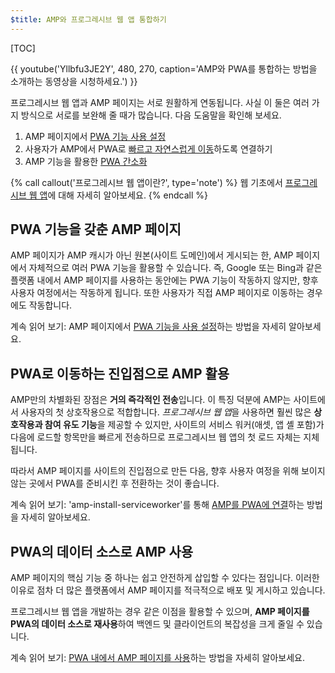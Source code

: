 ```yaml
---
$title: AMP와 프로그레시브 웹 앱 통합하기
---
```

[TOC]

{{ youtube('Yllbfu3JE2Y', 480, 270, caption='AMP와 PWA를 통합하는 방법을 소개하는 동영상을 시청하세요.') }}

프로그레시브 웹 앱과 AMP 페이지는 서로 원활하게 연동됩니다. 사실 이 둘은 여러 가지 방식으로 서로를 보완해 줄 때가 많습니다. 다음 도움말을 확인해 보세요.

1. AMP 페이지에서 [PWA 기능 사용 설정](/ko/docs/guides/pwa-amp/amp-as-pwa.html)
2. 사용자가 AMP에서 PWA로 [빠르고 자연스럽게 이동](/ko/docs/guides/pwa-amp/amp-to-pwa.html)하도록 연결하기
3. AMP 기능을 활용한 [PWA 간소화](/ko/docs/guides/pwa-amp/amp-in-pwa.html)

{% call callout('프로그레시브 웹 앱이란?', type='note') %}
웹 기초에서 [프로그레시브 웹 앱](https://developers.google.com/web/progressive-web-apps/)에 대해 자세히 알아보세요.
{% endcall %}

## PWA 기능을 갖춘 AMP 페이지

AMP 페이지가 AMP 캐시가 아닌 원본(사이트 도메인)에서 게시되는 한, AMP 페이지에서 자체적으로 여러 PWA 기능을 활용할 수 있습니다. 즉, Google 또는 Bing과 같은 플랫폼 내에서 AMP 페이지를 사용하는 동안에는 PWA 기능이 작동하지 않지만, 향후 사용자 여정에서는 작동하게 됩니다. 또한 사용자가 직접 AMP 페이지로 이동하는 경우에도 작동합니다.

계속 읽어 보기: AMP 페이지에서 [PWA 기능을 사용 설정](/ko/docs/guides/pwa-amp/amp-as-pwa.html)하는 방법을 자세히 알아보세요.

## PWA로 이동하는 진입점으로 AMP 활용

AMP만의 차별화된 장점은 **거의 즉각적인 전송**입니다. 이 특징 덕분에 AMP는 사이트에서 사용자의 첫 상호작용으로 적합합니다. *프로그레시브 웹 앱*을 사용하면 훨씬 많은 **상호작용과 참여 유도 기능**을 제공할 수 있지만, 사이트의 서비스 워커(애셋, 앱 셸 포함)가 다음에 로드할 항목만을 빠르게 전송하므로 프로그레시브 웹 앱의 첫 로드 자체는 지체됩니다.

따라서 AMP 페이지를 사이트의 진입점으로 만든 다음, 향후 사용자 여정을 위해 보이지 않는 곳에서 PWA를 준비시킨 후 전환하는 것이 좋습니다.

계속 읽어 보기: 'amp-install-serviceworker'를 통해 [AMP를 PWA에 연결](/ko/docs/guides/pwa-amp/amp-to-pwa.html)하는 방법을 자세히 알아보세요.

## PWA의 데이터 소스로 AMP 사용

AMP 페이지의 핵심 기능 중 하나는 쉽고 안전하게 삽입할 수 있다는 점입니다. 이러한 이유로 점차 더 많은 플랫폼에서 AMP 페이지를 적극적으로 배포 및 게시하고 있습니다.

프로그레시브 웹 앱을 개발하는 경우 같은 이점을 활용할 수 있으며, **AMP 페이지를 PWA의 데이터 소스로 재사용**하여 백엔드 및 클라이언트의 복잡성을 크게 줄일 수 있습니다.

계속 읽어 보기: [PWA 내에서 AMP 페이지를 사용](/ko/docs/guides/pwa-amp/amp-in-pwa.html)하는 방법을 자세히 알아보세요.
